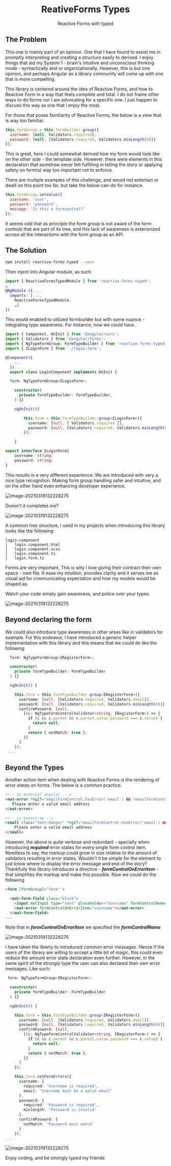 <div align="center">
<h1>ReativeForms Types</h1>

<p>Reactive Forms with typed</p>
</div>

## The Problem

This one is mainly part of an opinion. One that I have found to assist me in promptly interpreting and creating a structure  easily to derived. I enjoy things that aid my System 1 - brain's intuitive and unconscious thinking mode - syntactically and or organizationally. However, this is but one opinion, and perhaps Angular as a library community will come up with one that is more compelling. 

This library is centered around the idea of Reactive Forms, and how to Reactive Form in a way that feels complete and total. I do not frame other ways to do forms nor I am advocating for a specific one. I just happen to discuss this way as one that I enjoy the most.

For those that poses familiarity of Reactive Forms, the below is a view that is way too familiar.

```javascript
this.formGroup = this.formBuilder.group({
  username: [null, Validators.required],
  password: [null, [Validators.required, Validators.minLength(6)]]
});
```

This is great, here I could somewhat derived how my form would look like on the other side - the template side. However, there were elements in this declaration that somehow never felt fulfilling in telling the story or applying safety on form(s) way too important not to enforce.

There are multiple examples of this challenge, and would not entertain or dwell on this point too far, but take the below can-do for instance.

```javascript
this.formGroup.setValue({
  username: 'user',
  password: 'password',
  message: 'Is this a formcontrol?'
});
```

It seems odd that as principle the form group is not aware of the form controls that are part of its tree, and this lack of awareness is exteriorized across all the interactions with the form group as an API.

## The Solution

```bash
npm install reactive-forms-typed --save
```

Then inject into Angular module, as such

```typescript
import { ReactiveFormsTypedModule } from 'reactive-forms-typed';
…
@NgModule ({....
  imports: [...,
  	ReactiveFormsTypedModule,
	…]
})
```

This would enabled to utilized formbuilder but with some nuance - integrating type awareness. For instance, now we could have..

```typescript
import { Component, OnInit } from '@angular/core';
import { Validators } from '@angular/forms';
import { NgTypeFormGroup, FormTypeBuilder } from 'reactive-forms-typed';
import { ILoginForm } from './login.form';

@Component({
    ...
  })
  export class LoginComponent implements OnInit {

  form: NgTypeFormGroup<ILoginForm>;

    constructor(
      private formTypeBuilder: FormTypeBuilder,
    ) {}

    ngOnInit(){

        this.form = this.formTypeBuilder.group<ILoginForm>({
          username: [null, [ Validators.required ]],
          password: [null, [Validators.required, Validators.minLength(6)]]
        });

    }
```

```typescript
export interface ILoginForm{
    username: string;
    password: string;
}
```

This results in a very different experience. We are introduced with very a nice type recognition. Making form group handling safer and intuitive, and on the other hand  even enhancing developer experience.

![image-20210319132228275](https://im.ages.io/AZGpXintl1-h120-q90.png)

Doesn't it completes me? 

![image-20210319132228275](https://im.ages.io//D69DWintl1)

A common tree structure, I used in my projects when introducing this library looks like the following:

```tr
login-component
│   login.component.html
│   login.component.scss
|	login.component.ts
|	login.form.ts
```

Forms are very important, This is why I love giving their contract their own space - own file.  It ease my intuition, provides clarity and it serves me as visual aid for communicating expectation and how my models would be shaped as.

Watch your code simply gain awareness, and police over your types.

![image-20210319132228275](https://im.ages.io/KX9RWintl1)

## Beyond declaring the form

We could also introduce type awareness in other areas like in validators for example. For this endeavor, I have introduced a generic helper implementation with this library and this means that we could do like the following

```typescript
  form: NgTypeFormGroup<IRegisterForm>;

  constructor(
    private formTypeBuilder: FormTypeBuilder
  ) {}

  ngOnInit() {

    this.form = this.formTypeBuilder.group<IRegisterForm>({
      username: [null, [Validators.required, Validators.email]],
      password: [null, [Validators.required, Validators.minLength(6)]],
      confirmPasword: [null,
        [(c: NgTypeFormControlValidator<string, IRegisterForm>) => {
          if (c && c.parent && c.parent.value.password === c.value) {
            return null;
          }
          return { notMatch: true };
        }]
      ]
    });
 ...
```

## Beyond the Types

Another action item when dealing with Reactive Forms is the rendering of error states on forms. The below is a common practice.

```html
<!-- in material angular  -->
<mat-error *ngIf="emailFormControl.hasError('email') && !emailFormControl.hasError('required')">
   Please enter a valid email address
</mat-error>
```

```html
<!-- in bootstrap -->
<small class="text-danger" *ngIf="emailFormControl.hasError('email') && !emailFormControl.hasError('required')">
    Please enter a valid email address
</small>
```

However, the above is quite verbose and redundant - specially when introducing ***required*** error states for every single form control item. Needless to say, the markup could grow in size relative to the amount of validators resulting in error states. Wouldn't it be simple for the element to just know where to display the error message and end of the story? Thankfully this library introduces a directive - ***formControlOnErrorItem*** - that simplifies the markup and make this possible. Now we could do the following

```html
<form [formGroup]="form" >

  <mat-form-field class="block">
    <input matInput type="text" placeholder="Username" formControlName="username">
    <mat-error formControlOnErrorItem="username"></mat-error>
  </mat-form-field>
...
```

Note that in ***formControlOnErrorItem*** we specified the ***formControlName*** 

![image-20210319132228275](https://im.ages.io/hB5dWintl1)

I have taken the liberty to introduced common error messages. Hence if the users of the library are willing to accept a little bit of magic, this could even reduce the amount error state declaration even further. However, in the same spirit of the strongly type the user can also declared their own error messages. Like such:

```typescript
 form: NgTypeFormGroup<IRegisterForm>;

  constructor(
    private formTypeBuilder: FormTypeBuilder
  ) {}

  ngOnInit() {

    this.form = this.formTypeBuilder.group<IRegisterForm>({
      username: [null, [Validators.required, Validators.email]],
      password: [null, [Validators.required, Validators.minLength(6)]],
      confirmPasword: [null,
        [(c: NgTypeFormControlValidator<string, IRegisterForm>) => {
          if (c && c.parent && c.parent.value.password === c.value) {
            return null;
          }
          return { notMatch: true };
        }]
      ]
    });

    this.form.setFormErrors({
      username: {
        required: 'Username is required',
        email: 'Username must be a valid email'
      },
      password: {
        required: 'Password is required',
        minlength: 'Password is invalid'
      },
      confirmPasword: {
        notMatch: 'Password must match'
      }
    });
...
```

![image-20210319132228275](https://im.ages.io/aWmnWintl1)

Enjoy coding, and be strongly typed my friends
